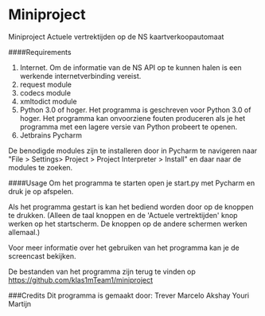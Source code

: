 # Miniproject
Miniproject Actuele vertrektijden op de NS kaartverkoopautomaat

####Requirements
1. Internet. Om de informatie van de NS API op te kunnen halen is een werkende internetverbinding vereist.
2. request module
3. codecs module
4. xmltodict module
5. Python 3.0 of hoger. Het programma is geschreven voor Python 3.0 of hoger. Het programma kan onvoorziene fouten produceren als je het programma met een lagere versie van Python probeert te openen.
6. Jetbrains Pycharm

De benodigde modules zijn te installeren door in Pycharm te navigeren naar "File > Settings> Project > Project Interpreter > Install" en daar naar de modules te zoeken.


####Usage
Om het programma te starten open je start.py met Pycharm en druk je op afspelen.

Als het programma gestart is kan het bediend worden door op de knoppen te drukken.
(Alleen de taal knoppen en de 'Actuele vertrektijden' knop werken op het startscherm. De knoppen op de andere schermen werken allemaal.)

Voor meer informatie over het gebruiken van het programma kan je de screencast bekijken.

De bestanden van het programma zijn terug te vinden op https://github.com/klas1mTeam1/miniproject

###Credits
Dit programma is gemaakt door:
Trever
Marcelo
Akshay
Youri
Martijn
